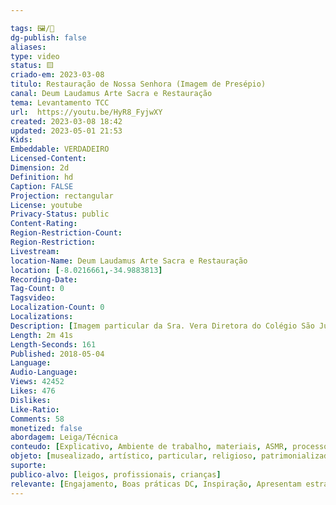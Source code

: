 ```yaml
---

tags: 🖼️/🎥️
dg-publish: false
aliases: 
type: video
status: 🟨️ 
criado-em: 2023-03-08
titulo: Restauração de Nossa Senhora (Imagem de Presépio)
canal: Deum Laudamus Arte Sacra e Restauração
tema: Levantamento TCC 
url:  https://youtu.be/HyR8_FyjwXY
created: 2023-03-08 18:42
updated: 2023-05-01 21:53
Kids: 
Embeddable: VERDADEIRO
Licensed-Content: 
Dimension: 2d
Definition: hd
Caption: FALSE
Projection: rectangular
License: youtube
Privacy-Status: public
Content-Rating: 
Region-Restriction-Count: 
Region-Restriction: 
Livestream: 
location-Name: Deum Laudamus Arte Sacra e Restauração
location: [-8.0216661,-34.9883813]
Recording-Date: 
Tag-Count: 0
Tagsvideo: 
Localization-Count: 0
Localizations: 
Description: [Imagem particular da Sra. Vera Diretora do Colégio São Judas Tadeu , Camaragibe - PE <br>(Ao se inscrever no Canal ativem o sininho para receber novos videos)<br>Se inscreva em nosso canal!<br>Curta Nossa Pagina www.facebook.com/ArteSacraeRe...<br>Visitem também nosso  Site phelipemelo15.wix.com/deumlaud... e nosso Blog felipemelo15.blogspot.com.br]
Length: 2m 41s
Length-Seconds: 161
Published: 2018-05-04
Language: 
Audio-Language: 
Views: 42452
Likes: 476
Dislikes: 
Like-Ratio: 
Comments: 58
monetized: false
abordagem: Leiga/Técnica
conteudo: [Explicativo, Ambiente de trabalho, materiais, ASMR, processos]
objeto: [musealizado, artístico, particular, religioso, patrimonializado, histórico]
suporte:
publico-alvo: [leigos, profissionais, crianças]
relevante: [Engajamento, Boas práticas DC, Inspiração, Apresentam estratégias de DC, Inovações, cibercultura]
---
```

